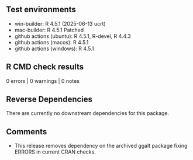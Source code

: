 ## Test environments

* win-builder: R 4.5.1 (2025-06-13 ucrt)
* mac-builder: R 4.5.1 Patched
* github actions (ubuntu): R 4.5.1, R-devel, R 4.4.3
* github actions (macos): R 4.5.1
* github actions (windows): R 4.5.1


## R CMD check results

0 errors | 0 warnings | 0 notes

## Reverse Dependencies

There are currently no downstream dependencies for this package.

## Comments

* This release removes dependency on the archived ggalt package fixing ERRORS in
  current CRAN checks.
